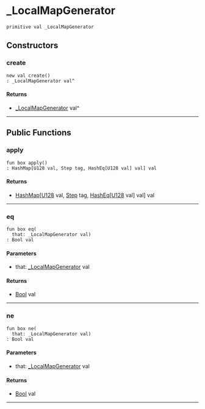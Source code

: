 # _LocalMapGenerator

```pony
primitive val _LocalMapGenerator
```

## Constructors

### create

```pony
new val create()
: _LocalMapGenerator val^
```

#### Returns

* [_LocalMapGenerator](wallaroo-core-topology-_LocalMapGenerator) val^

---

## Public Functions

### apply

```pony
fun box apply()
: HashMap[U128 val, Step tag, HashEq[U128 val] val] val
```

#### Returns

* [HashMap](collections-HashMap)\[[U128](builtin-U128) val, [Step](wallaroo-core-topology-Step) tag, [HashEq](collections-HashEq)\[[U128](builtin-U128) val\] val\] val

---

### eq

```pony
fun box eq(
  that: _LocalMapGenerator val)
: Bool val
```
#### Parameters

*   that: [_LocalMapGenerator](wallaroo-core-topology-_LocalMapGenerator) val

#### Returns

* [Bool](builtin-Bool) val

---

### ne

```pony
fun box ne(
  that: _LocalMapGenerator val)
: Bool val
```
#### Parameters

*   that: [_LocalMapGenerator](wallaroo-core-topology-_LocalMapGenerator) val

#### Returns

* [Bool](builtin-Bool) val

---


